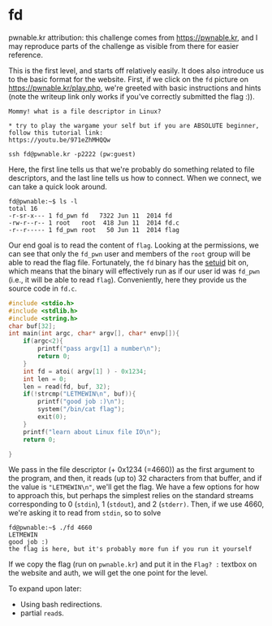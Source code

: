 # fd

pwnable.kr attribution: this challenge comes from <https://pwnable.kr>, and I may reproduce parts of the challenge as visible from there for easier reference.


This is the first level, and starts off relatively easily. It does also introduce us to the basic format for the website. First, if we click on the `fd` picture on <https://pwnable.kr/play.php>, we're greeted with basic instructions and hints (note the writeup link only works if you've correctly submitted the flag :)).

```
Mommy! what is a file descriptor in Linux?

* try to play the wargame your self but if you are ABSOLUTE beginner, follow this tutorial link:
https://youtu.be/971eZhMHQQw

ssh fd@pwnable.kr -p2222 (pw:guest)
```

Here, the first line tells us that we're probably do something related to file descriptors, and the last line tells us how to connect. When we connect, we can take a quick look around.

```
fd@pwnable:~$ ls -l
total 16
-r-sr-x--- 1 fd_pwn fd   7322 Jun 11  2014 fd
-rw-r--r-- 1 root   root  418 Jun 11  2014 fd.c
-r--r----- 1 fd_pwn root   50 Jun 11  2014 flag
```

Our end goal is to read the content of `flag`. Looking at the permissions, we can see that only the `fd_pwn` user and members of the `root` group will be able to read the flag file. Fortunately, the `fd` binary has the [setuid](https://en.wikipedia.org/wiki/Setuid) bit on, which means that the binary will effectively run as if our user id was `fd_pwn` (i.e., it will be able to read `flag`). Conveniently, here they provide us the source code in `fd.c`.

```c
#include <stdio.h>
#include <stdlib.h>
#include <string.h>
char buf[32];
int main(int argc, char* argv[], char* envp[]){
	if(argc<2){
		printf("pass argv[1] a number\n");
		return 0;
	}
	int fd = atoi( argv[1] ) - 0x1234;
	int len = 0;
	len = read(fd, buf, 32);
	if(!strcmp("LETMEWIN\n", buf)){
		printf("good job :)\n");
		system("/bin/cat flag");
		exit(0);
	}
	printf("learn about Linux file IO\n");
	return 0;

}
```

We pass in the file descriptor (+ 0x1234 (=4660)) as the first argument to the program, and then, it reads (up to) 32 characters from that buffer, and if the value is `"LETMEWIN\n"`, we'll get the flag. We have a few options for how to approach this, but perhaps the simplest relies on the standard streams corresponding to 0 (`stdin`), 1 (`stdout`), and 2 (`stderr)`. Then, if we use 4660, we're asking it to read from `stdin`, so to solve

```
fd@pwnable:~$ ./fd 4660
LETMEWIN
good job :)
the flag is here, but it's probably more fun if you run it yourself
```

If we copy the flag (run on `pwnable.kr`) and put it in the `Flag? :` textbox on the website and auth, we will get the one point for the level.

To expand upon later:

* Using bash redirections.
* partial `read`s.
